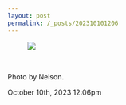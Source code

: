```yaml
---
layout: post
permalink: /_posts/202310101206
---
```


<div class="npf_row"><figure class="tmblr-full" data-orig-height="2048" data-orig-width="1542"><img src="https://64.media.tumblr.com/b491d72621278fc22027de11d817403e/8a252c3e48445b82-1b/s640x960/eeeb3922ee6d584d7d19d82d4c1e11eeb8a3656b.jpg" data-orig-height="2048" data-orig-width="1542" srcset="https://64.media.tumblr.com/b491d72621278fc22027de11d817403e/8a252c3e48445b82-1b/s75x75_c1/8f6c80262b230b8f481c85e1b30909d404165f2c.jpg 75w, https://64.media.tumblr.com/b491d72621278fc22027de11d817403e/8a252c3e48445b82-1b/s100x200/d2ac7830606de08f92da391b950998a89810d6f3.jpg 100w, https://64.media.tumblr.com/b491d72621278fc22027de11d817403e/8a252c3e48445b82-1b/s250x400/f769f205598f2cb47041aeed9f916c2c71481ba5.jpg 250w, https://64.media.tumblr.com/b491d72621278fc22027de11d817403e/8a252c3e48445b82-1b/s400x600/26d78c1b0085c3ff0bff8788f890e1f3a7637c72.jpg 400w, https://64.media.tumblr.com/b491d72621278fc22027de11d817403e/8a252c3e48445b82-1b/s500x750/69fba5045792a8f6459b079a6d26ff1508c68678.jpg 500w, https://64.media.tumblr.com/b491d72621278fc22027de11d817403e/8a252c3e48445b82-1b/s540x810/03453dbd234df6075b28937352de1807d8ade897.jpg 540w, https://64.media.tumblr.com/b491d72621278fc22027de11d817403e/8a252c3e48445b82-1b/s640x960/eeeb3922ee6d584d7d19d82d4c1e11eeb8a3656b.jpg 640w, https://64.media.tumblr.com/b491d72621278fc22027de11d817403e/8a252c3e48445b82-1b/s1280x1920/4040189b3ceb0f82ccf8a7ed50f136ac971b2910.jpg 1280w, https://64.media.tumblr.com/b491d72621278fc22027de11d817403e/8a252c3e48445b82-1b/s2048x3072/6ce5acdaef693956150c6b893fa19c3eff38b530.jpg 1542w" sizes="(max-width: 1280px) 100vw, 1280px"/></figure></div><br/>

Photo by Nelson.



<div id="footer">
<span id="timestamp"> October 10th, 2023 12:06pm </span>
</div>

